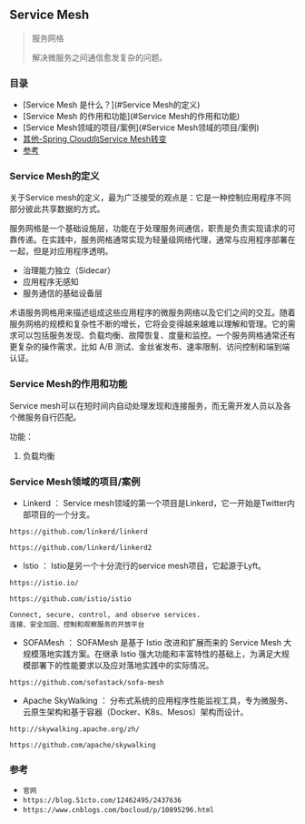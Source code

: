 ## Service Mesh

> 服务网格
> 
> 解决微服务之间通信愈发复杂的问题。

### 目录
* [Service Mesh 是什么？](#Service Mesh的定义)
* [Service Mesh 的作用和功能](#Service Mesh的作用和功能)
* [Service Mesh领域的项目/案例](#Service Mesh领域的项目/案例)
* [其他-Spring Cloud向Service Mesh转变](https://www.cnblogs.com/bocloud/p/10895296.html)
* [参考](#参考)

### Service Mesh的定义
关于Service mesh的定义，最为广泛接受的观点是：它是一种控制应用程序不同部分彼此共享数据的方式。

服务网格是一个基础设施层，功能在于处理服务间通信，职责是负责实现请求的可靠传递。在实践中，服务网格通常实现为轻量级网络代理，通常与应用程序部署在一起，但是对应用程序透明。

* 治理能力独立（Sidecar）
* 应用程序无感知
* 服务通信的基础设备层

术语服务网格用来描述组成这些应用程序的微服务网络以及它们之间的交互。随着服务网格的规模和复杂性不断的增长，它将会变得越来越难以理解和管理。它的需求可以包括服务发现、负载均衡、故障恢复、度量和监控。一个服务网格通常还有更复杂的操作需求，比如 A/B 测试、金丝雀发布、速率限制、访问控制和端到端认证。

### Service Mesh的作用和功能
Service mesh可以在短时间内自动处理发现和连接服务，而无需开发人员以及各个微服务自行匹配。

功能： 
1. 负载均衡

### Service Mesh领域的项目/案例
* Linkerd ： Service mesh领域的第一个项目是Linkerd，它一开始是Twitter内部项目的一个分支。
```text
https://github.com/linkerd/linkerd
    
https://github.com/linkerd/linkerd2
```

* Istio ： Istio是另一个十分流行的service mesh项目，它起源于Lyft。 
```text
https://istio.io/

https://github.com/istio/istio

Connect, secure, control, and observe services.
连接、安全加固、控制和观察服务的开放平台
```

* SOFAMesh ： SOFAMesh 是基于 Istio 改进和扩展而来的 Service Mesh 大规模落地实践方案。在继承 Istio 强大功能和丰富特性的基础上，为满足大规模部署下的性能要求以及应对落地实践中的实际情况。
```text
https://github.com/sofastack/sofa-mesh
```

* Apache SkyWalking ： 分布式系统的应用程序性能监视工具，专为微服务、云原生架构和基于容器（Docker、K8s、Mesos）架构而设计。
```text
http://skywalking.apache.org/zh/

https://github.com/apache/skywalking
```

### 参考
* `官网`
* `https://blog.51cto.com/12462495/2437636`
* `https://www.cnblogs.com/bocloud/p/10895296.html`